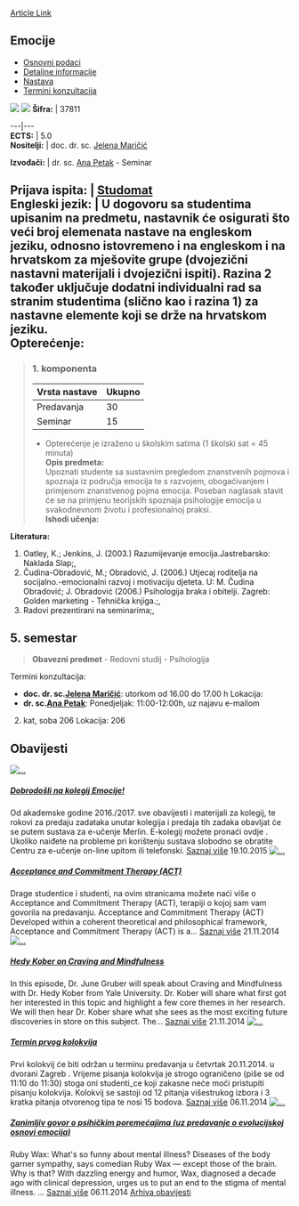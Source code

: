 [Article Link](https://www.fhs.hr/predmet/emo_a)

## Emocije
  * [Osnovni podaci](https://www.fhs.hr/predmet/emo_a#v1id-904800_299064_1_0 "Osnovni podaci")
  * [Detaljne informacije](https://www.fhs.hr/predmet/emo_a#v1id-904800_299064_1_1 "Detaljne informacije")
  * [Nastava](https://www.fhs.hr/predmet/emo_a#v1id-904800_299064_1_2 "Nastava")
  * [Termini konzultacija](https://www.fhs.hr/predmet/emo_a#v1id-904800_299064_1_3 "Termini konzultacija")


[![](https://www.fhs.hr/img/flags/gif/hr.gif)](https://www.fhs.hr/predmet/emo_a) [![](https://www.fhs.hr/img/flags/gif/gb.gif)](https://www.fhs.hr/en/course/emo)
**Šifra:** |  37811  
  
---|---  
**ECTS:** |  5.0   
**Nositelji:** |  doc. dr. sc. [Jelena Maričić](https://www.fhs.hr/djelatnik/jelena.maricic)   
  
**Izvođači:** |  dr. sc. [Ana Petak](https://www.fhs.hr/djelatnik/ana.petak) - Seminar  
  
**Prijava ispita:** |  [Studomat](http://www.isvu.hr/studomat)  
**Engleski jezik:** |  U dogovoru sa studentima upisanim na predmetu, nastavnik će osigurati što veći broj elemenata nastave na engleskom jeziku, odnosno istovremeno i na engleskom i na hrvatskom za mješovite grupe (dvojezični nastavni materijali i dvojezični ispiti). Razina 2 također uključuje dodatni individualni rad sa stranim studentima (slično kao i razina 1) za nastavne elemente koji se drže na hrvatskom jeziku.   
**Opterećenje:**  
---  
> ### 1. komponenta
> | Vrsta nastave | Ukupno  
> ---|---  
> Predavanja | 30  
> Seminar | 15  
> * Opterećenje je izraženo u školskim satima (1 školski sat = 45 minuta)   
**Opis predmeta:**  
> Upoznati studente sa sustavnim pregledom znanstvenih pojmova i spoznaja iz područja emocija te s razvojem, obogaćivanjem i primjenom znanstvenog pojma emocija. Poseban naglasak stavit će se na primjenu teorijskih spoznaja psihologije emocija u svakodnevnom životu i profesionalnoj praksi.  
**Ishodi učenja:**  

  
**Literatura:**  
  1. Oatley, K.; Jenkins, J. (2003.) Razumijevanje emocija.Jastrebarsko: Naklada Slap;, 
  2. Čudina-Obradović, M.; Obradović, J. (2006.) Utjecaj roditelja na socijalno.-emocionalni razvoj i motivaciju djeteta. U: M. Čudina Obradović; J. Obradović (2006.) Psihologija braka i obitelji. Zagreb: Golden marketing - Tehnička knjiga.;, 
  3. Radovi prezentirani na seminarima;, 

  
**5. semestar**  
---  
> **Obavezni predmet** - Redovni studij - Psihologija  
>   
Termini konzultacija: 
  * **doc. dr. sc.[Jelena Maričić](https://www.fhs.hr/djelatnik/jelena.maricic)**: 
utorkom od 16.00 do 17.00 h
Lokacija: 
  * **dr. sc.[Ana Petak](https://www.fhs.hr/djelatnik/ana.petak)**: 
Ponedjeljak: 11:00-12:00h, uz najavu e-mailom  
  
2. kat, soba 206
Lokacija: 206 


## Obavijesti
[ ![...](https://www.fhs.hr/_news/icons/78d97f11a235e6732d48cdb139ded1412822_icon.jpg) ](https://www.fhs.hr/predmet/emo_a?@=20sm5#news_82033)
#####  [Dobrodošli na kolegij Emocije!](https://www.fhs.hr/predmet/emo_a?@=20sm5#news_82033)
Od akademske godine 2016./2017. sve obavijesti i materijali za kolegij, te rokovi za predaju zadataka unutar kolegija i predaja tih zadaka obavljat će se putem sustava za e-učenje Merlin. E-kolegij možete pronaći ovdje . Ukoliko naiđete na probleme pri korištenju sustava slobodno se obratite Centru za e-učenje on-line upitom ili telefonski. 
[Saznaj više](https://www.fhs.hr/predmet/emo_a?@=20sm5#news_82033)
19.10.2015
[ ![...](https://www.fhs.hr/_news/icons/b2016c1e2889acc4465c3c3cd0097b206783_icon.jpg) ](https://www.fhs.hr/predmet/emo_a?@=20r2f#news_82033)
#####  [Acceptance and Commitment Therapy (ACT)](https://www.fhs.hr/predmet/emo_a?@=20r2f#news_82033)
Drage studentice i studenti, na ovim stranicama možete naći više o Acceptance and Commitment Therapy (ACT), terapiji o kojoj sam vam govorila na predavanju. Acceptance and Commitment Therapy (ACT) Developed within a coherent theoretical and philosophical framework, Acceptance and Commitment Therapy (ACT) is a... 
[Saznaj više](https://www.fhs.hr/predmet/emo_a?@=20r2f#news_82033)
21.11.2014
[ ![...](https://www.fhs.hr/_news/icons/e57aaf9e1dbcc948d44f10ac34d4e9021524_icon.gif) ](https://www.fhs.hr/predmet/emo_a?@=20r2e#news_82033)
#####  [Hedy Kober on Craving and Mindfulness](https://www.fhs.hr/predmet/emo_a?@=20r2e#news_82033)
In this episode, Dr. June Gruber will speak about Craving and Mindfulness with Dr. Hedy Kober from Yale University. Dr. Kober will share what first got her interested in this topic and highlight a few core themes in her research. We will then hear Dr. Kober share what she sees as the most exciting future discoveries in store on this subject. The... 
[Saznaj više](https://www.fhs.hr/predmet/emo_a?@=20r2e#news_82033)
21.11.2014
[ ![...](https://www.fhs.hr/_news/icons/1f1b96203520d36d0e35b73cbd265af96469_icon.jpg) ](https://www.fhs.hr/predmet/emo_a?@=20qzq#news_82033)
#####  [Termin prvog kolokvija](https://www.fhs.hr/predmet/emo_a?@=20qzq#news_82033)
Prvi kolokvij će biti održan u terminu predavanja u četvrtak 20.11.2014. u dvorani Zagreb . Vrijeme pisanja kolokvija je strogo ograničeno (piše se od 11:10 do 11:30) stoga oni studenti_ce koji zakasne neće moći pristupiti pisanju kolokvija. Kolokvij se sastoji od 12 pitanja višestrukog izbora i 3 kratka pitanja otvorenog tipa te nosi 15 bodova. 
[Saznaj više](https://www.fhs.hr/predmet/emo_a?@=20qzq#news_82033)
06.11.2014
[ ![...](https://www.fhs.hr/_news/icons/71cca31d8dcb7ec3d5272bacdaf332d58377_icon.jpg) ](https://www.fhs.hr/predmet/emo_a?@=20qzp#news_82033)
#####  [Zanimljiv govor o psihičkim poremećajima (uz predavanje o evolucijskoj osnovi emocija)](https://www.fhs.hr/predmet/emo_a?@=20qzp#news_82033)
Ruby Wax: What's so funny about mental illness? Diseases of the body garner sympathy, says comedian Ruby Wax — except those of the brain. Why is that? With dazzling energy and humor, Wax, diagnosed a decade ago with clinical depression, urges us to put an end to the stigma of mental illness. ... 
[Saznaj više](https://www.fhs.hr/predmet/emo_a?@=20qzp#news_82033)
06.11.2014
[Arhiva obavijesti](https://www.fhs.hr/predmet/emo_a?@=20plp#news_82033 "Arhiva obavijesti")

